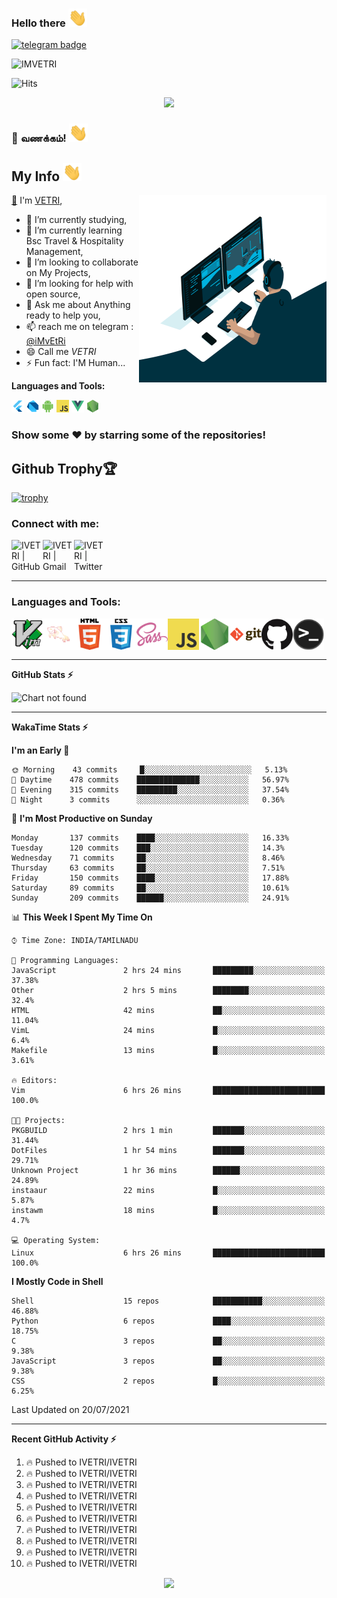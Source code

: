 ### Hello there <img src="https://raw.githubusercontent.com/ABSphreak/ABSphreak/master/gifs/Hi.gif" width="30px">
[![telegram badge](https://img.shields.io/badge/IMVETRI-30302f?style=flat&logo=telegram)](https://t.me/IMVETRI)

<p align="left"> <img src="https://komarev.com/ghpvc/?username=IMVETRI&label=Views&color=blue&style=plastic" alt="IMVETRI" /> </p>

![Hits](https://hits.seeyoufarm.com/api/count/incr/badge.svg?url=https://github.com/IVETRI/)

<p align="center">

<img src="https://readme-typing-svg.herokuapp.com?color=F77247&width=420&lines=A+Passionate+Developer+From+India(TamilNadu)%E2%9C%8C%EF%B8%8F;Python%2C+Php%2C+Linux%E2%9D%A4%EF%B8%8F">

</p>

### 🙏 வணக்கம்! <img src="https://github.com/IVETRI/IVETRI/blob/iMvEtRi/gifs/Hi.gif" width="30px"></h2>

## My Info <img src="https://github.com/IVETRI/IVETRI/blob/iMvEtRi/gifs/Hi.gif" width="30px"></h2>

<img align="right" alt="cmulay | Read Book" src="https://github.com/IVETRI/IVETRI/blob/iMvEtRi/designs/multi.gif" width="300" height="300" />

[👋](https://t.me/iMvEtRi) I'm [VETRI](https://telegram.me/iMvEtRi),

- 🔭 I’m currently studying,
- 🌱 I’m currently learning Bsc Travel & Hospitality Management,
- 👯 I’m looking to collaborate on My Projects,
- 🤔 I’m looking for help with open source,
- 💬 Ask me about Anything ready to help you,
- 📫 reach me on telegram : [@iMvEtRi](https://t.me/iMvEtRi)
- 😄 Call me *VETRI*
- ⚡ Fun fact: I'M Human...


**Languages and Tools:**  

<code><img height="20" src="https://raw.githubusercontent.com/github/explore/80688e429a7d4ef2fca1e82350fe8e3517d3494d/topics/flutter/flutter.png"></code>
<code><img height="20" src="https://raw.githubusercontent.com/github/explore/80688e429a7d4ef2fca1e82350fe8e3517d3494d/topics/dart/dart.png"></code>
<code><img height="20" src="https://raw.githubusercontent.com/github/explore/80688e429a7d4ef2fca1e82350fe8e3517d3494d/topics/android/android.png"></code>
<code><img height="20" src="https://raw.githubusercontent.com/github/explore/80688e429a7d4ef2fca1e82350fe8e3517d3494d/topics/javascript/javascript.png"></code>
<code><img height="20" src="https://raw.githubusercontent.com/github/explore/80688e429a7d4ef2fca1e82350fe8e3517d3494d/topics/vue/vue.png"></code>
<code><img height="20" src="https://raw.githubusercontent.com/github/explore/80688e429a7d4ef2fca1e82350fe8e3517d3494d/topics/nodejs/nodejs.png"></code>    

### Show some ❤️ by starring some of the repositories!

</div>

## Github Trophy🏆
[![trophy](https://github-profile-trophy.vercel.app/?username=Ivetri&theme=onedark)](https://github.com/Ivetri)

### Connect with me:

[<img align="left" alt="IVETRI | GitHub" width="50px" src="https://cdn.jsdelivr.net/npm/simple-icons@v3/icons/github.svg" />][website]
[<img align="left" alt="IVETRI | Gmail" width="50px" src="https://cdn.jsdelivr.net/npm/simple-icons@v3/icons/gmail.svg" />][email]
[<img align="left" alt="IVETRI | Twitter" width="50px" src="https://cdn.jsdelivr.net/npm/simple-icons@v3/icons/telegram.svg" />][telegram]

[website]: https://github.com/Ivetri/
[email]: mailto:imvetri25@gmail.com
[telegram]: https://t.me/imvetri

<br />
<br />
<br />

---
### Languages and Tools:

<img align="left" alt="Vim" width="50px" src="https://raw.githubusercontent.com/github/explore/80688e429a7d4ef2fca1e82350fe8e3517d3494d/topics/vim/vim.png" />
<img align="left" alt="Fish" width="50px" src="https://raw.githubusercontent.com/github/explore/80688e429a7d4ef2fca1e82350fe8e3517d3494d/topics/fish/fish.png" />
<img align="left" alt="HTML5" width="50px" src="https://raw.githubusercontent.com/github/explore/80688e429a7d4ef2fca1e82350fe8e3517d3494d/topics/html/html.png" />
<img align="left" alt="CSS3" width="50px" src="https://raw.githubusercontent.com/github/explore/80688e429a7d4ef2fca1e82350fe8e3517d3494d/topics/css/css.png" />
<img align="left" alt="Sass" width="50px" src="https://raw.githubusercontent.com/github/explore/80688e429a7d4ef2fca1e82350fe8e3517d3494d/topics/sass/sass.png" />
<img align="left" alt="JavaScript" width="50px" src="https://raw.githubusercontent.com/github/explore/80688e429a7d4ef2fca1e82350fe8e3517d3494d/topics/javascript/javascript.png" />
<img align="left" alt="Node.js" width="50px" src="https://raw.githubusercontent.com/github/explore/80688e429a7d4ef2fca1e82350fe8e3517d3494d/topics/nodejs/nodejs.png" />
<img align="left" alt="Git" width="50px" src="https://raw.githubusercontent.com/github/explore/80688e429a7d4ef2fca1e82350fe8e3517d3494d/topics/git/git.png" />
<img align="left" alt="GitHub" width="50px" src="https://raw.githubusercontent.com/github/explore/78df643247d429f6cc873026c0622819ad797942/topics/github/github.png" />
<img align="left" alt="Terminal" width="50px" src="https://raw.githubusercontent.com/github/explore/80688e429a7d4ef2fca1e82350fe8e3517d3494d/topics/terminal/terminal.png" />

<br />
<br />
<br />

---

**GitHub Stats ⚡**

![Chart not found](https://github-readme-stats.vercel.app/api?username=IVETRI&theme=tokyonight&show_icons=true&count_private=true&hide_border=true&include_all_commits=true&custom_title=IVETRI%27s+GitHub+Stats)


---

**WakaTime Stats ⚡**

<!--START_SECTION:waka-->
**I'm an Early 🐤** 

```text
🌞 Morning    43 commits     █░░░░░░░░░░░░░░░░░░░░░░░░   5.13% 
🌆 Daytime    478 commits    ██████████████░░░░░░░░░░░   56.97% 
🌃 Evening    315 commits    █████████░░░░░░░░░░░░░░░░   37.54% 
🌙 Night      3 commits      ░░░░░░░░░░░░░░░░░░░░░░░░░   0.36%

```
📅 **I'm Most Productive on Sunday** 

```text
Monday       137 commits    ████░░░░░░░░░░░░░░░░░░░░░   16.33% 
Tuesday      120 commits    ███░░░░░░░░░░░░░░░░░░░░░░   14.3% 
Wednesday    71 commits     ██░░░░░░░░░░░░░░░░░░░░░░░   8.46% 
Thursday     63 commits     ██░░░░░░░░░░░░░░░░░░░░░░░   7.51% 
Friday       150 commits    ████░░░░░░░░░░░░░░░░░░░░░   17.88% 
Saturday     89 commits     ██░░░░░░░░░░░░░░░░░░░░░░░   10.61% 
Sunday       209 commits    ██████░░░░░░░░░░░░░░░░░░░   24.91%

```


📊 **This Week I Spent My Time On** 

```text
⌚︎ Time Zone: INDIA/TAMILNADU

💬 Programming Languages: 
JavaScript               2 hrs 24 mins       █████████░░░░░░░░░░░░░░░░   37.38% 
Other                    2 hrs 5 mins        ████████░░░░░░░░░░░░░░░░░   32.4% 
HTML                     42 mins             ██░░░░░░░░░░░░░░░░░░░░░░░   11.04% 
VimL                     24 mins             █░░░░░░░░░░░░░░░░░░░░░░░░   6.4% 
Makefile                 13 mins             █░░░░░░░░░░░░░░░░░░░░░░░░   3.61%

🔥 Editors: 
Vim                      6 hrs 26 mins       █████████████████████████   100.0%

🐱‍💻 Projects: 
PKGBUILD                 2 hrs 1 min         ███████░░░░░░░░░░░░░░░░░░   31.44% 
DotFiles                 1 hr 54 mins        ███████░░░░░░░░░░░░░░░░░░   29.71% 
Unknown Project          1 hr 36 mins        ██████░░░░░░░░░░░░░░░░░░░   24.89% 
instaaur                 22 mins             █░░░░░░░░░░░░░░░░░░░░░░░░   5.87% 
instawm                  18 mins             █░░░░░░░░░░░░░░░░░░░░░░░░   4.7%

💻 Operating System: 
Linux                    6 hrs 26 mins       █████████████████████████   100.0%

```

**I Mostly Code in Shell** 

```text
Shell                    15 repos            ███████████░░░░░░░░░░░░░░   46.88% 
Python                   6 repos             ████░░░░░░░░░░░░░░░░░░░░░   18.75% 
C                        3 repos             ██░░░░░░░░░░░░░░░░░░░░░░░   9.38% 
JavaScript               3 repos             ██░░░░░░░░░░░░░░░░░░░░░░░   9.38% 
CSS                      2 repos             █░░░░░░░░░░░░░░░░░░░░░░░░   6.25%

```



 Last Updated on 20/07/2021
<!--END_SECTION:waka-->

---

**Recent GitHub Activity :zap:**

<!--START_SECTION:activity-->
1. 🔥 Pushed to IVETRI/IVETRI
2. 🔥 Pushed to IVETRI/IVETRI
3. 🔥 Pushed to IVETRI/IVETRI
4. 🔥 Pushed to IVETRI/IVETRI
5. 🔥 Pushed to IVETRI/IVETRI
6. 🔥 Pushed to IVETRI/IVETRI
7. 🔥 Pushed to IVETRI/IVETRI
8. 🔥 Pushed to IVETRI/IVETRI
9. 🔥 Pushed to IVETRI/IVETRI
10. 🔥 Pushed to IVETRI/IVETRI
<!--END_SECTION:activity-->

<p align="center">
    <img src="https://img.shields.io/badge/THANKS%20FOR-VISITING%20❤-red?style=for-the-badge&logo=github"/>
</p>

